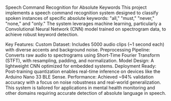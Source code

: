 Speech Command Recognition for Absolute Keywords
This project implements a speech command recognition system designed to classify spoken instances of specific absolute keywords: "all," "must," "never," "none," and "only." The system leverages machine learning, particularly a Convolutional Neural Network (CNN) model trained on spectrogram data, to achieve robust keyword detection.

Key Features:
Custom Dataset: Includes 5000 audio clips (~1 second each) with diverse accents and background noise.
Preprocessing Pipeline: Converts raw audio to spectrograms using Short-Time Fourier Transform (STFT), with resampling, padding, and normalization.
Model Design: A lightweight CNN optimized for embedded systems.
Deployment Ready: Post-training quantization enables real-time inference on devices like the Arduino Nano 33 BLE Sense.
Performance: Achieved ~94% validation accuracy with a focus on noise robustness and real-world generalization.
This system is tailored for applications in mental health monitoring and other domains requiring accurate detection of absolute language in speech.

